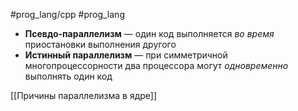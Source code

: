 #prog_lang/cpp #prog_lang 

- **Псевдо-параллелизм** — один код выполняется *во время* приостановки выполнения другого
- **Истинный параллелизм** — при симметричной многопроцессорности два процессора могут *одновременно* выполнять один код

[[Причины параллелизма в ядре]]
